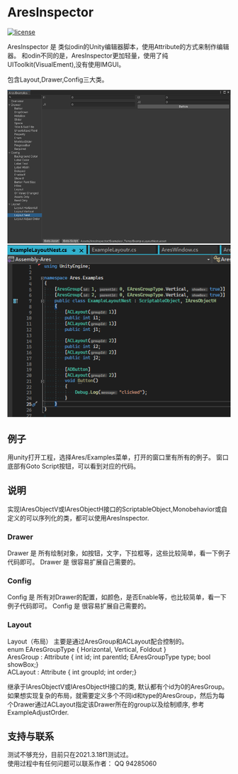 # AresInspector

[![license](http://img.shields.io/badge/license-MIT-blue.svg)](https://github.com/YannABC/AresInspector/main/LICENSE)

AresInspector 是 类似odin的Unity编辑器脚本，使用Attribute的方式来制作编辑器。
和odin不同的是，AresInspector更加轻量，使用了纯UIToolkit(VisualEment),没有使用IMGUI。

包含Layout,Drawer,Config三大类。

![examples](./docs/images/examples.png)
![examples](./docs/images/example-layout.png)

## 例子
用unity打开工程，选择Ares/Examples菜单，打开的窗口里有所有的例子。
窗口底部有Goto Script按钮，可以看到对应的代码。

## 说明
实现IAresObjectV或IAresObjectH接口的ScriptableObject,Monobehavior或自定义的可以序列化的类，都可以使用AresInspector.

### Drawer
Drawer 是 所有绘制对象，如按钮，文字，下拉框等，这些比较简单，看一下例子代码即可。
Drawer 是 很容易扩展自己需要的。

### Config
Config 是 所有对Drawer的配置，如颜色，是否Enable等，也比较简单，看一下例子代码即可。
Config 是 很容易扩展自己需要的。

### Layout
Layout（布局） 主要是通过AresGroup和ACLayout配合控制的。<br/>
enum EAresGroupType  { Horizontal, Vertical, Foldout }<br/>
AresGroup : Attribute { int id; int parentId; EAresGroupType type; bool showBox;}<br/>
ACLayout : Attribute { int groupId; int order;}<br/>

继承于IAresObjectV或IAresObjectH接口的类, 默认都有个id为0的AresGroup。<br/>
如果想实现复杂的布局，就需要定义多个不同id和type的AresGroup，然后为每个Drawer通过ACLayout指定该Drawer所在的group以及绘制顺序, 参考ExampleAdjustOrder.

## 支持与联系
测试不够充分，目前只在2021.3.18f1测试过。<br/>
使用过程中有任何问题可以联系作者： QQ 94285060
